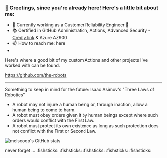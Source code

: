 ### 👋 Greetings, since you're already here! Here's a little bit about me:

<!--
**melscoop/melscoop** is a ✨ _special_ ✨ repository because its `README.md` (this file) appears on your GitHub profile. 
--> 

- 🔭 Currently working as a Customer Reliability Engineer 🤘
- :books: Certified in GitHub Administration, Actions, Advanced Security - [Credly link](https://www.credly.com/users/melanie-cooper.d2d9baa3) & Azure AZ900
- 📫 How to reach me: here
- 
<!-- - RIP [Deb(Ian) Murdock](https://www.zdnet.com/article/debian-linux-founder-ian-murdock-dies-at-42-cause-unknown/) -->

Here's where a good bit of my custom Actions and other projects I've worked with can be found.

https://github.com/the-robots

---

Something to keep in mind for the future: Isaac Asimov's "Three Laws of Robotics" 
- A robot may not injure a human being or, through inaction, allow a human being to come to harm.
- A robot must obey orders given it by human beings except where such orders would conflict with the First Law.
- A robot must protect its own existence as long as such protection does not conflict with the First or Second Law.

![melscoop's GitHub stats](https://github-readme-stats.vercel.app/api?username=melscoop&show_icons=true)


never forget ... :fishsticks: :fishsticks: :fishsticks: :fishsticks: :fishsticks:
